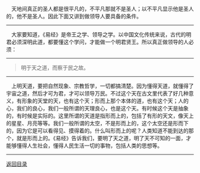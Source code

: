 &emsp;天地间真正的圣人都是很平凡的，不平凡那就不是圣人；以不平凡显示他是圣人的，他不是圣人。因此下面又讲到做领导人要具备的条件。
___
&emsp;大家要知道，《易经》是帝王之学、领导之学。以中国文化传统来说，古代的明君必须深明此道，都要懂这个学问，才能做一个明君贤王。所以真正做领导的人必须：
___
> 明于天之道，而察于民之故。
___
&emsp;上明天道，要把自然现象、宗教哲学，一切都搞清楚。因为懂得天道，就懂得了宇宙之道，然后才可为君，才可以领导万民。不过这个天在古文里代表了好几种意义，有形象的天堂的天，也有这个天；形而上那个本体的道，也有这个天；人的心，我们的良心，我们一般所谓的天理良心，也是这个天。有时候这个天是抽象的，有时候是实际的。这里所谓的天道是指形而上的，包括了有形的天文，像天上的星星、月亮等等。我们一般所谓的太空，不是形而上的，这个太空还是形而下的，因为它是可以看得见、摸得着的。什么叫形而上的呢？人类知道不能到达的那个，就是形而上的。《易经》告诉我们，要明了天之道，明了天不可知的一面，才能够懂得人生社会，懂得人民生活一切的事物，包括人类的思想等。
___
[返回目录](../../master/README.md#目录)